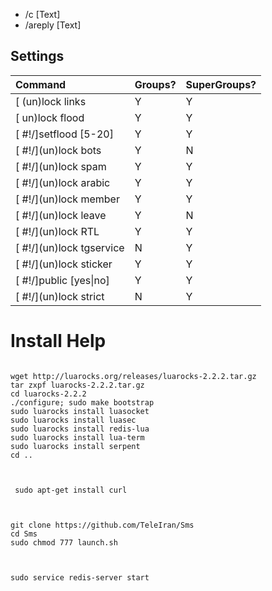 *    /c [Text]
*    /areply [Text]

## Settings 

| Command | Groups? | SuperGroups? |
|:--------|:--------|:-------------|
| <html>&#91;</html> (un)lock links | Y | Y |
| <html>&#91;</html> un)lock flood | Y | Y |
| <html>&#91;</html> #!/]setflood [5-20] | Y | Y |
| <html>&#91;</html> #!/](un)lock bots | Y | N |
| <html>&#91;</html> #!/](un)lock spam | Y | Y |
| <html>&#91;</html> #!/](un)lock arabic | Y | Y |
| <html>&#91;</html> #!/](un)lock member | Y | Y |
| <html>&#91;</html> #!/](un)lock leave | Y | N |
| <html>&#91;</html> #!/](un)lock RTL | Y | Y |
| <html>&#91;</html> #!/](un)lock tgservice | N | Y |
| <html>&#91;</html> #!/](un)lock sticker | Y| Y |
| <html>&#91;</html> #!/]public [yes<html>&#124;</html>no] | Y | Y |
| <html>&#91;</html> #!/](un)lock strict | N | Y |


# Install Help
```

wget http://luarocks.org/releases/luarocks-2.2.2.tar.gz
tar zxpf luarocks-2.2.2.tar.gz
cd luarocks-2.2.2
./configure; sudo make bootstrap
sudo luarocks install luasocket
sudo luarocks install luasec
sudo luarocks install redis-lua
sudo luarocks install lua-term
sudo luarocks install serpent
cd ..


```

```

 sudo apt-get install curl
 
```

```

git clone https://github.com/TeleIran/Sms
cd Sms
sudo chmod 777 launch.sh


```

```

sudo service redis-server start

```
